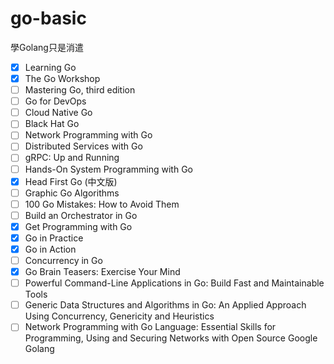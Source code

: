 # go-basic

學Golang只是消遣

- [x] Learning Go 
- [x] The Go Workshop
- [ ] Mastering Go, third edition
- [ ] Go for DevOps
- [ ] Cloud Native Go
- [ ] Black Hat Go
- [ ] Network Programming with Go
- [ ] Distributed Services with Go
- [ ] gRPC: Up and Running
- [ ] Hands-On System Programming with Go
- [x] Head First Go (中文版)
- [ ] Graphic Go Algorithms
- [ ] 100 Go Mistakes: How to Avoid Them
- [ ] Build an Orchestrator in Go
- [x] Get Programming with Go
- [x] Go in Practice
- [x] Go in Action
- [ ] Concurrency in Go
- [x] Go Brain Teasers: Exercise Your Mind
- [ ] Powerful Command-Line Applications in Go: Build Fast and Maintainable Tools
- [ ] Generic Data Structures and Algorithms in Go: An Applied Approach Using Concurrency, Genericity and Heuristics
- [ ] Network Programming with Go Language: Essential Skills for Programming, Using and Securing Networks with Open Source Google Golang
